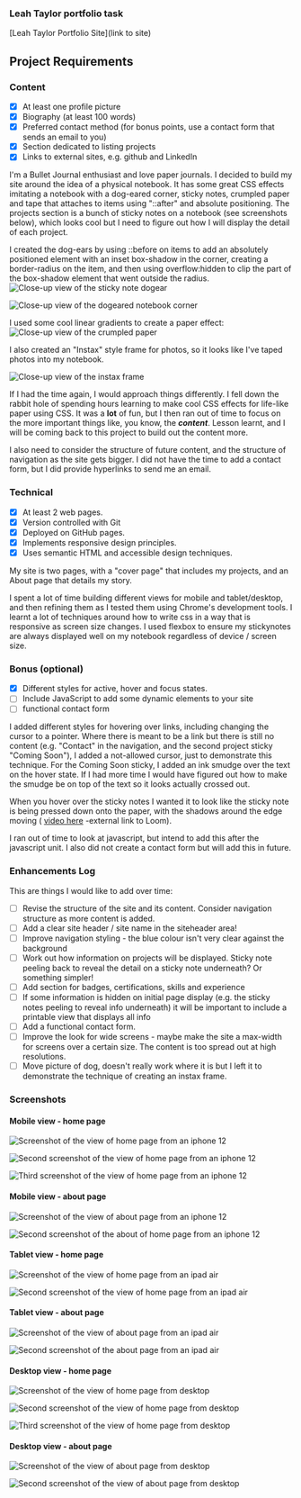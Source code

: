 ### Leah Taylor portfolio task

[Leah Taylor Portfolio Site](link to site)

## Project Requirements

### Content

- [x] At least one profile picture
- [x] Biography (at least 100 words)
- [x] Preferred contact method (for bonus points, use a contact form that sends an email to you)
- [x] Section dedicated to listing projects
- [x] Links to external sites, e.g. github and LinkedIn

I'm a Bullet Journal enthusiast and love paper journals. I decided to build my site around the idea of a physical notebook. It has some great CSS effects imitating a notebook with a dog-eared corner, sticky notes, crumpled paper and tape that attaches to items using "::after" and absolute positioning. The projects section is a bunch of sticky notes on a notebook (see screenshots below), which looks cool but I need to figure out how I will display the detail of each project. 

I created the dog-ears by using ::before on items to add an absolutely positioned element with an inset box-shadow in the corner, creating a border-radius on the item, and then using overflow:hidden to clip the part of the box-shadow element that went outside the radius. 
![Close-up view of the sticky note dogear](screenshots\effects_dogear1.jpg)

![Close-up view of the dogeared notebook corner](screenshots\effects_dogear2.jpg)

I used some cool linear gradients to create a paper effect:
![Close-up view of the crumpled paper](screenshots\effects_paper.jpg)

I also created an "Instax" style frame for photos, so it looks like I've taped photos into my notebook.

![Close-up view of the instax frame](screenshots\instax_frame.jpg)

If I had the time again, I would approach things differently. I fell down the rabbit hole of spending hours learning to make cool CSS effects for life-like paper using CSS. It was a **lot** of fun, but I then ran out of time to focus on the more important things like, you know, the ***content***. Lesson learnt, and I will be coming back to this project to build out the content more. 

I also need to consider the structure of future content, and the structure of navigation as the site gets bigger. I did not have the time to add a contact form, but I did provide hyperlinks to send me an email. 

### Technical

- [x] At least 2 web pages.
- [x] Version controlled with Git
- [x] Deployed on GitHub pages.
- [x] Implements responsive design principles.
- [x] Uses semantic HTML and accessible design techniques.

My site is two pages, with a "cover page" that includes my projects, and an About page that details my story. 

I spent a lot of time building different views for mobile and tablet/desktop, and then refining them as I tested them using Chrome's development tools. I learnt a lot of techniques around how to write css in a way that is responsive as screen size changes. I used flexbox to ensure my stickynotes are always displayed well on my notebook regardless of device / screen size.

### Bonus (optional)
- [x] Different styles for active, hover and focus states.
- [ ] Include JavaScript to add some dynamic elements to your site
- [ ] functional contact form

I added different styles for hovering over links, including changing the cursor to a pointer. Where there is meant to be a link but there is still no content (e.g. "Contact" in the navigation, and the second project sticky "Coming Soon"), I added a not-allowed cursor, just to demonstrate this technique. For the Coming Soon sticky, I added an ink smudge over the text on the hover state. If I had more time I would have figured out how to make the smudge be on top of the text so it looks actually crossed out. 

When you hover over the sticky notes I wanted it to look like the sticky note is being pressed down onto the paper, with the shadows around the edge moving ( [video here](https://www.loom.com/share/69a1f8e35cb24f709b44f587201f6f08) -external link to Loom).

I ran out of time to look at javascript, but intend to add this after the javascript unit. I also did not create a contact form but will add this in future. 

### Enhancements Log

This are things I would like to add over time:
- [ ] Revise the structure of the site and its content. Consider navigation structure as more content is added.
- [ ] Add a clear site header / site name in the siteheader area!
- [ ] Improve navigation styling - the blue colour isn't very clear against the background
- [ ] Work out how information on projects will be displayed. Sticky note peeling back to reveal the detail on a sticky note underneath? Or something simpler! 
- [ ] Add section for badges, certifications, skills and experience
- [ ] If some information is hidden on initial page display (e.g. the sticky notes peeling to reveal info underneath) it will be important to include a printable view that displays all info
- [ ] Add a functional contact form.
- [ ] Improve the look for wide screens - maybe make the site a max-width for screens over a certain size. The content is too spread out at high resolutions. 
- [ ] Move picture of dog, doesn't really work where it is but I left it to demonstrate the technique of creating an instax frame. 

### Screenshots

#### Mobile view - home page
![Screenshot of the view of home page from an iphone 12](screenshots/iphone12_home_1.jpg)

![Second screenshot of the view of home page from an iphone 12](screenshots\iphone12_home_2.jpg)

![Third screenshot of the view of home page from an iphone 12](screenshots\iphone12_home_3.jpg)

#### Mobile view - about page
![Screenshot of the view of about page from an iphone 12](screenshots/iphone_about_1.jpg)

![Second screenshot of the about of home page from an iphone 12](screenshots\iphone_about_2.jpg)

#### Tablet view - home page
![Screenshot of the view of home page from an ipad air](screenshots\ipadAir_home_1.jpg)

![Second screenshot of the view of home page from an ipad air](screenshots\ipadAir_home_2.jpg)

#### Tablet view - about page
![Screenshot of the view of about page from an ipad air](screenshots\ipadAir_about_1.jpg)

![Second screenshot of the about page from an ipad air](screenshots\ipadAir_about_2.jpg)

#### Desktop view - home page
![Screenshot of the view of home page from desktop](screenshots\desktop_home_1.jpg)

![Second screenshot of the view of home page from desktop](screenshots\desktop_home_2.jpg)

![Third screenshot of the view of home page from desktop](screenshots\desktop_home_3.jpg)

#### Desktop view - about page
![Screenshot of the view of about page from desktop](screenshots\desktop_about_1.jpg)

![Second screenshot of the view of about page from desktop](screenshots\desktop_about_2.jpg)
